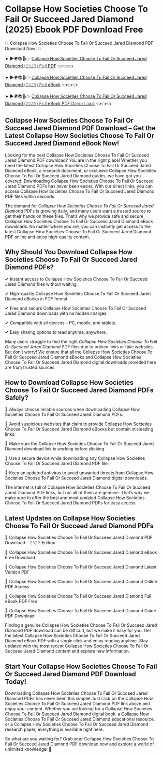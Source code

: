 # Collapse How Societies Choose To Fail Or Succeed Jared Diamond (2025) Ebook PDF Download Free

💥 Collapse How Societies Choose To Fail Or Succeed Jared Diamond PDF Download Now! 💥

➤ ►🌍📚📱👉 [Collapse How Societies Choose To Fail Or Succeed Jared Diamond (𝟸𝟶𝟸𝟻) F𝚞ll PDF](https://getpdf.xyz/collapse-how-societies-choose-to-fail-or-succeed-jared-diamond) 👈👈👈


➤ ►🌍📚📱👉 [Collapse How Societies Choose To Fail Or Succeed Jared Diamond (𝟸𝟶𝟸𝟻) F𝚞ll eBook](https://getpdf.xyz/collapse-how-societies-choose-to-fail-or-succeed-jared-diamond) 👈👈👈


➤ ►🌍📚📱👉 [Collapse How Societies Choose To Fail Or Succeed Jared Diamond (𝟸𝟶𝟸𝟻) F𝚞ll eBook PDF D𝚘𝚠𝚗𝚕𝚘a𝚍](https://getpdf.xyz/collapse-how-societies-choose-to-fail-or-succeed-jared-diamond) 👈👈👈


## Collapse How Societies Choose To Fail Or Succeed Jared Diamond PDF Download – Get the Latest Collapse How Societies Choose To Fail Or Succeed Jared Diamond eBook Now!

Looking for the best Collapse How Societies Choose To Fail Or Succeed Jared Diamond PDF download? You are in the right place! Whether you need the latest Collapse How Societies Choose To Fail Or Succeed Jared Diamond eBook, a research document, or exclusive Collapse How Societies Choose To Fail Or Succeed Jared Diamond guides, we have got you covered. Downloading Collapse How Societies Choose To Fail Or Succeed Jared Diamond PDFs has never been easier. With our direct links, you can access Collapse How Societies Choose To Fail Or Succeed Jared Diamond PDF files within seconds.

The demand for *Collapse How Societies Choose To Fail Or Succeed Jared Diamond* PDFs is growing daily, and many users want a trusted source to get their hands on these files. That’s why we provide safe and secure Collapse How Societies Choose To Fail Or Succeed Jared Diamond eBook downloads. No matter where you are, you can instantly get access to the latest Collapse How Societies Choose To Fail Or Succeed Jared Diamond PDF online and enjoy high-quality content.

## Why Should You Download Collapse How Societies Choose To Fail Or Succeed Jared Diamond PDFs?

✔ Instant access to Collapse How Societies Choose To Fail Or Succeed Jared Diamond files without waiting.

✔ High-quality Collapse How Societies Choose To Fail Or Succeed Jared Diamond eBooks in PDF format.

✔ Free and secure Collapse How Societies Choose To Fail Or Succeed Jared Diamond downloads with no hidden charges.

✔ Compatible with all devices – PC, mobile, and tablets.

✔ Easy sharing options to read anytime, anywhere.

Many users struggle to find the right *Collapse How Societies Choose To Fail Or Succeed Jared Diamond* PDF files due to broken links or fake websites. But don’t worry! We ensure that all the Collapse How Societies Choose To Fail Or Succeed Jared Diamond eBooks and Collapse How Societies Choose To Fail Or Succeed Jared Diamond digital downloads provided here are from trusted sources.

## How to Download Collapse How Societies Choose To Fail Or Succeed Jared Diamond PDFs Safely?

📌 Always choose reliable sources when downloading Collapse How Societies Choose To Fail Or Succeed Jared Diamond PDFs.

📌 Avoid suspicious websites that claim to provide Collapse How Societies Choose To Fail Or Succeed Jared Diamond eBooks but contain misleading links.

📌 Make sure the Collapse How Societies Choose To Fail Or Succeed Jared Diamond download link is working before clicking.

📌 Use a secure device while downloading any Collapse How Societies Choose To Fail Or Succeed Jared Diamond PDF file.

📌 Keep an updated antivirus to avoid unwanted threats from Collapse How Societies Choose To Fail Or Succeed Jared Diamond digital downloads.

The internet is full of Collapse How Societies Choose To Fail Or Succeed Jared Diamond PDF links, but not all of them are genuine. That’s why we make sure to offer the best and most updated Collapse How Societies Choose To Fail Or Succeed Jared Diamond PDFs for easy access.

## Latest Updates on Collapse How Societies Choose To Fail Or Succeed Jared Diamond PDFs

🔹 Collapse How Societies Choose To Fail Or Succeed Jared Diamond PDF Download – 𝟸𝟶𝟸𝟻 Edition

🔹 Collapse How Societies Choose To Fail Or Succeed Jared Diamond eBook Free Download

🔹 Collapse How Societies Choose To Fail Or Succeed Jared Diamond Latest Version PDF

🔹 Collapse How Societies Choose To Fail Or Succeed Jared Diamond Online PDF Access

🔹 Collapse How Societies Choose To Fail Or Succeed Jared Diamond Full eBook PDF Free

🔹 Collapse How Societies Choose To Fail Or Succeed Jared Diamond Guide PDF Download

Finding a genuine Collapse How Societies Choose To Fail Or Succeed Jared Diamond PDF download can be difficult, but we make it easy for you. Get the latest Collapse How Societies Choose To Fail Or Succeed Jared Diamond eBook PDF with a single click and enjoy reading anytime. Stay updated with the most recent Collapse How Societies Choose To Fail Or Succeed Jared Diamond content and explore new information.

## Start Your Collapse How Societies Choose To Fail Or Succeed Jared Diamond PDF Download Today!

Downloading Collapse How Societies Choose To Fail Or Succeed Jared Diamond PDFs has never been this simple! Just click on the Collapse How Societies Choose To Fail Or Succeed Jared Diamond PDF link above and enjoy your content. Whether you are looking for a Collapse How Societies Choose To Fail Or Succeed Jared Diamond digital book, a Collapse How Societies Choose To Fail Or Succeed Jared Diamond educational resource, or a Collapse How Societies Choose To Fail Or Succeed Jared Diamond research paper, everything is available right here.

So what are you waiting for? Grab your Collapse How Societies Choose To Fail Or Succeed Jared Diamond PDF download now and explore a world of unlimited knowledge! 🚀